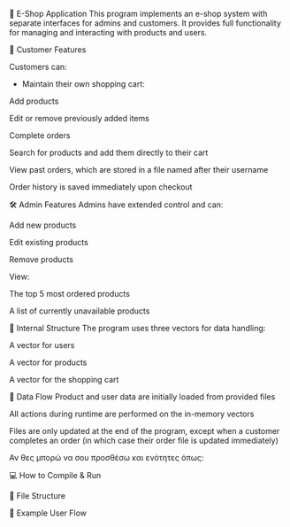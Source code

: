 🛒 E-Shop Application
This program implements an e-shop system with separate interfaces for admins and customers. It provides full functionality for managing and interacting with products and users.

👤 Customer Features

Customers can:

 * Maintain their own shopping cart:

Add products

Edit or remove previously added items

Complete orders

Search for products and add them directly to their cart

View past orders, which are stored in a file named after their username

Order history is saved immediately upon checkout

🛠️ Admin Features
Admins have extended control and can:

Add new products

Edit existing products

Remove products

View:

The top 5 most ordered products

A list of currently unavailable products

🧱 Internal Structure
The program uses three vectors for data handling:

A vector for users

A vector for products

A vector for the shopping cart

🔄 Data Flow
Product and user data are initially loaded from provided files

All actions during runtime are performed on the in-memory vectors

Files are only updated at the end of the program, except when a customer completes an order (in which case their order file is updated immediately)

Αν θες μπορώ να σου προσθέσω και ενότητες όπως:

💻 How to Compile & Run

📂 File Structure

📎 Example User Flow
